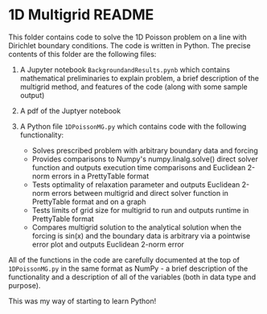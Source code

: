 # 1D Multigrid README

This folder contains code to solve the 1D Poisson problem on a line with Dirichlet boundary conditions. The code is written in Python. The precise contents of this folder are the following files:

1. A Jupyter notebook `BackgroundandResults.pynb` which contains mathematical preliminaries to explain problem, a brief description of the multigrid method, and features of the code (along with some sample output)
2. A pdf of the Juptyer notebook
3. A Python file `1DPoissonMG.py` which contains code with the following functionality:


   - Solves prescribed problem with arbitrary boundary data and forcing
   - Provides comparisons to Numpy's numpy.linalg.solve() direct solver function and outputs execution time comparisons and Euclidean 2-norm errors in a PrettyTable format 
   - Tests optimality of relaxation parameter and outputs Euclidean 2-norm errors between multigrid and direct solver function in PrettyTable format and on a graph
   - Tests limits of grid size for multigrid to run and outputs runtime in PrettyTable format 
   - Compares multigrid solution to the analytical solution when the forcing is sin(x) and the boundary data is arbitrary via a pointwise error plot and outputs Euclidean 2-norm error

All of the functions in the code are carefully documented at the top of `1DPoissonMG.py` in the same format as NumPy - a brief description of the functionality and a description of all of the variables (both in data type and purpose). 

This was my way of starting to learn Python! 

